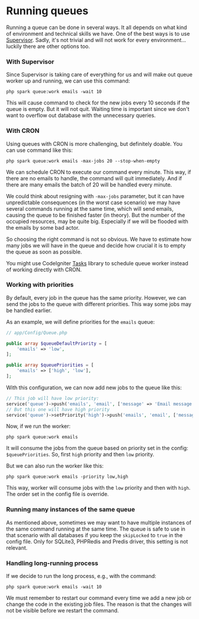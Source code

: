 # Running queues

Running a queue can be done in several ways. It all depends on what kind of environment and technical skills we have. One of the best ways is to use [Supervisor](http://supervisord.org). Sadly, it's not trivial and will not work for every environment... luckily there are other options too.

### With Supervisor

Since Supervisor is taking care of everything for us and will make out queue worker up and running, we can use this command:

    php spark queue:work emails -wait 10

This will cause command to check for the new jobs every 10 seconds if the queue is empty. But it will not quit. Waiting time is important since we don't want to overflow out database with the unnecessary queries.

### With CRON

Using queues with CRON is more challenging, but definitely doable. You can use command like this:

    php spark queue:work emails -max-jobs 20 --stop-when-empty

We can schedule CRON to execute our command every minute. This way, if there are no emails to handle, the command will quit immediately. And if there are many emails the batch of 20 will be handled every minute.

We could think about resigning with `-max-jobs` parameter, but it can have unpredictable consequences (in the worst case scenario) we may have several commands running at the same time, which will send emails, causing the queue to be finished faster (in theory). But the number of the occupied resources, may be quite big. Especially if we will be flooded with the emails by some bad actor.

So choosing the right command is not so obvious. We have to estimate how many jobs we will have in the queue and decide how crucial it is to empty the queue as soon as possible.

You might use CodeIgniter [Tasks](https://github.com/codeigniter4/tasks) library to schedule queue worker instead of working directly with CRON.

### Working with priorities

By default, every job in the queue has the same priority. However, we can send the jobs to the queue with different priorities. This way some jobs may be handled earlier.

As an example, we will define priorities for the `emails` queue:

```php
// app/Config/Queue.php

public array $queueDefaultPriority = [
    'emails' => 'low',
];

public array $queuePriorities = [
    'emails' => ['high', 'low'],
];
```

With this configuration, we can now add new jobs to the queue like this:

```php
// This job will have low priority:
service('queue')->push('emails', 'email', ['message' => 'Email message with low priority']);
// But this one will have high priority
service('queue')->setPriority('high')->push('emails', 'email', ['message' => 'Email message with high priority']);
```

Now, if we run the worker:

    php spark queue:work emails

It will consume the jobs from the queue based on priority set in the config: `$queuePriorities`. So, first `high` priority and then `low` priority.

But we can also run the worker like this:

    php spark queue:work emails -priority low,high

This way, worker will consume jobs with the `low` priority and then with `high`. The order set in the config file is override.

### Running many instances of the same queue

As mentioned above, sometimes we may want to have multiple instances of the same command running at the same time. The queue is safe to use in that scenario with all databases if you keep the `skipLocked` to `true` in the config file.
Only for SQLite3, PHPRedis and Predis driver, this setting is not relevant.

### Handling long-running process

If we decide to run the long process, e.g., with the command:

    php spark queue:work emails -wait 10

We must remember to restart our command every time we add a new job or change the code in the existing job files. The reason is that the changes will not be visible before we restart the command.
